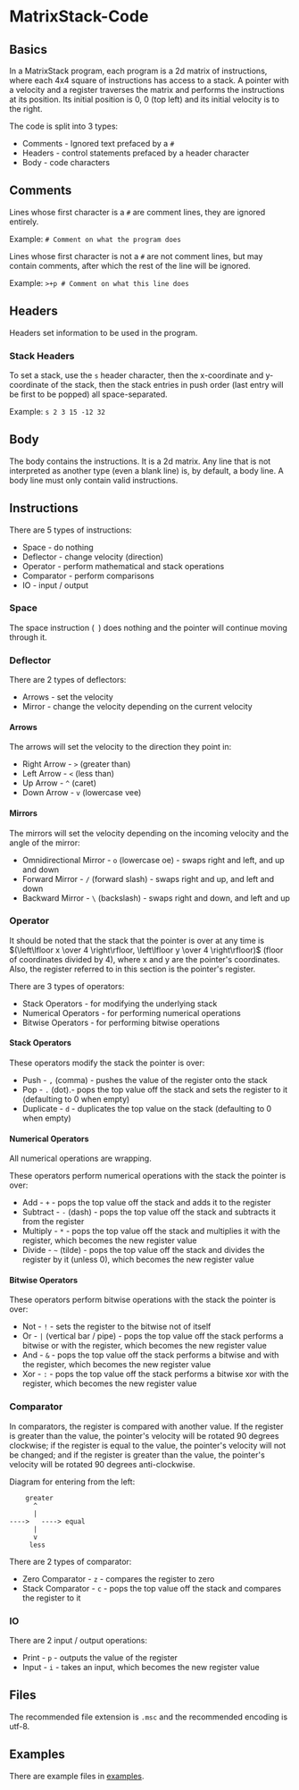 # MatrixStack-Code

## Basics

In a MatrixStack program, each program is a 2d matrix of instructions, where each 4x4 square of instructions has access to a stack. A pointer with a velocity and a register traverses the matrix and performs the instructions at its position. Its initial position is 0, 0 (top left) and its initial velocity is to the right.

The code is split into 3 types:
- Comments - Ignored text prefaced by a `#`
- Headers - control statements prefaced by a header character
- Body - code characters

## Comments

Lines whose first character is a `#` are comment lines, they are ignored entirely.

Example: `# Comment on what the program does`

Lines whose first character is not a `#` are not comment lines, but may contain comments, after which the rest of the line will be ignored.

Example: `>+p # Comment on what this line does`

## Headers

Headers set information to be used in the program.

### Stack Headers

To set a stack, use the `s` header character, then the x-coordinate and y-coordinate of the stack, then the stack entries in push order (last entry will be first to be popped) all space-separated.

Example: `s 2 3 15 -12 32`

## Body

The body contains the instructions. It is a 2d matrix. Any line that is not interpreted as another type (even a blank line) is, by default, a body line. A body line must only contain valid instructions.

## Instructions

There are 5 types of instructions:
- Space - do nothing
- Deflector - change velocity (direction)
- Operator - perform mathematical and stack operations
- Comparator - perform comparisons
- IO - input / output

### Space

The space instruction (` `) does nothing and the pointer will continue moving through it.

### Deflector

There are 2 types of deflectors:
- Arrows - set the velocity
- Mirror - change the velocity depending on the current velocity

#### Arrows

The arrows will set the velocity to the direction they point in:
- Right Arrow - `>` (greater than)
- Left Arrow - `<` (less than)
- Up Arrow - `^` (caret)
- Down Arrow - `v` (lowercase vee)

#### Mirrors

The mirrors will set the velocity depending on the incoming velocity and the angle of the mirror:
- Omnidirectional Mirror - `o` (lowercase oe) - swaps right and left, and up and down
- Forward Mirror - `/` (forward slash) - swaps right and up, and left and down
- Backward Mirror - `\` (backslash) - swaps right and down, and left and up

### Operator

It should be noted that the stack that the pointer is over at any time is $(\left\lfloor x \over 4 \right\rfloor, \left\lfloor y \over 4 \right\rfloor)$ (floor of coordinates divided by 4), where x and y are the pointer's coordinates.
Also, the register referred to in this section is the pointer's register.

There are 3 types of operators:
- Stack Operators - for modifying the underlying stack
- Numerical Operators - for performing numerical operations
- Bitwise Operators - for performing bitwise operations

#### Stack Operators

These operators modify the stack the pointer is over:
- Push - `,` (comma) - pushes the value of the register onto the stack
- Pop - `.` (dot).- pops the top value off the stack and sets the register to it (defaulting to 0 when empty)
- Duplicate - `d` - duplicates the top value on the stack (defaulting to 0 when empty)

#### Numerical Operators

All numerical operations are wrapping.

These operators perform numerical operations with the stack the pointer is over:
- Add - `+` - pops the top value off the stack and adds it to the register
- Subtract - `-` (dash) - pops the top value off the stack and subtracts it from the register
- Multiply - `*` - pops the top value off the stack and multiplies it with the register, which becomes the new register value
- Divide - `~` (tilde) - pops the top value off the stack and divides the register by it (unless 0), which becomes the new register value

#### Bitwise Operators

These operators perform bitwise operations with the stack the pointer is over:
- Not - `!` - sets the register to the bitwise not of itself
- Or - `|` (vertical bar / pipe) - pops the top value off the stack performs a bitwise or with the register, which becomes the new register value
- And - `&` - pops the top value off the stack performs a bitwise and with the register, which becomes the new register value
- Xor - `:` - pops the top value off the stack performs a bitwise xor with the register, which becomes the new register value

### Comparator

In comparators, the register is compared with another value. If the register is greater than the value, the pointer's velocity will be rotated 90 degrees clockwise; if the register is equal to the value, the pointer's velocity will not be changed; and if the register is greater than the value, the pointer's velocity will be rotated 90 degrees anti-clockwise.

Diagram for entering from the left:
```
    greater
      ^
      |
---->   ----> equal
      |
      v
     less
```

There are 2 types of comparator:
- Zero Comparator - `z` - compares the register to zero
- Stack Comparator - `c` - pops the top value off the stack and compares the register to it

### IO

There are 2 input / output operations:
- Print - `p` - outputs the value of the register
- Input - `i` - takes an input, which becomes the new register value

## Files

The recommended file extension is `.msc` and the recommended encoding is utf-8.

## Examples

There are example files in [examples](/examples).
